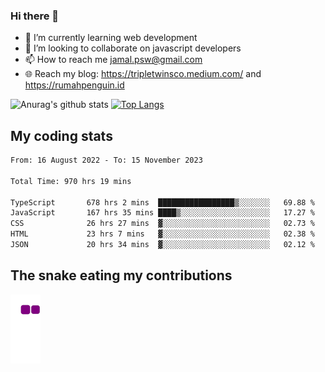### Hi there 👋

<!--
**padepokanpenguin/padepokanpenguin** is a ✨ _special_ ✨ repository because its `README.md` (this file) appears on your GitHub profile.
-->

- 🌱 I’m currently learning  web development
- 👯 I’m looking to collaborate on javascript developers
- 📫 How to reach me jamal.psw@gmail.com
- 🌐 Reach my blog:
   https://tripletwinsco.medium.com/ and
   https://rumahpenguin.id

![Anurag's github stats](https://github-readme-stats.vercel.app/api?username=padepokanpenguin&count_private=true&disable_animations=false&show_icons=true&theme=default)
[![Top Langs](https://github-readme-stats.vercel.app/api/top-langs/?username=padepokanpenguin&theme=default&layout=compact)](https://github.com/padepokanpenguin)

## My coding stats

<!--START_SECTION:waka-->

```txt
From: 16 August 2022 - To: 15 November 2023

Total Time: 970 hrs 19 mins

TypeScript       678 hrs 2 mins  █████████████████▒░░░░░░░   69.88 %
JavaScript       167 hrs 35 mins ████▒░░░░░░░░░░░░░░░░░░░░   17.27 %
CSS              26 hrs 27 mins  ▓░░░░░░░░░░░░░░░░░░░░░░░░   02.73 %
HTML             23 hrs 7 mins   ▓░░░░░░░░░░░░░░░░░░░░░░░░   02.38 %
JSON             20 hrs 34 mins  ▓░░░░░░░░░░░░░░░░░░░░░░░░   02.12 %
```

<!--END_SECTION:waka-->


## The snake eating my contributions
![snake gif](https://github.com/padepokanpenguin/padepokanpenguin/blob/output/github-contribution-grid-snake.gif)
